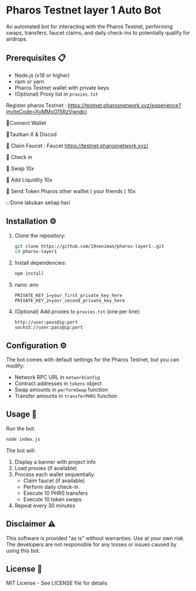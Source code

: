 # Pharos Testnet layer 1 Auto Bot

An automated bot for interacting with the Pharos Testnet, performing swaps, transfers, faucet claims, and daily check-ins to potentially qualify for airdrops.


## Prerequisites 📋

- Node.js (v18 or higher)
- npm or yarn
- Pharos Testnet wallet with private keys
- (Optional) Proxy list in `proxies.txt`


Register pharos Testnet : https://testnet.pharosnetwork.xyz/experience?inviteCode=XyMMxO15RzVwndcj 

🔲Connect Wallet 

🔲Tautkan X & Discod

🔲 Claim Faucet : Faucet https://testnet.pharosnetwork.xyz/

🔲 Check in 

🔲 Swap 10x

🔲 Add Liquidity 10x

🔲 Send Token Pharos other walllet ( your friends ) 10x

✅Done lakukan setiap hari

## Installation ⚙️

1. Clone the repository:
   ```bash
   git clone https://github.com/19seniman/pharos-layer1-.git
   cd pharos-layer1
   ```

2. Install dependencies:
   ```bash
   npm install
   ```

3. nano .env 
   ```
   PRIVATE_KEY_1=your_first_private_key_here
   PRIVATE_KEY_2=your_second_private_key_here
   ```

4. (Optional) Add proxies to `proxies.txt` (one per line):
   ```
   http://user:pass@ip:port
   socks5://user:pass@ip:port
   ```

## Configuration ⚙️

The bot comes with default settings for the Pharos Testnet, but you can modify:

- Network RPC URL in `networkConfig`
- Contract addresses in `tokens` object
- Swap amounts in `performSwap` function
- Transfer amounts in `transferPHRS` function

## Usage 🚀

Run the bot:
```bash
node index.js
```

The bot will:
1. Display a banner with project info
2. Load proxies (if available)
3. Process each wallet sequentially:
   - Claim faucet (if available)
   - Perform daily check-in
   - Execute 10 PHRS transfers
   - Execute 10 token swaps
4. Repeat every 30 minutes


## Disclaimer ⚠️

This software is provided "as is" without warranties. Use at your own risk. The developers are not responsible for any losses or issues caused by using this bot.

## License 📄

MIT License - See LICENSE file for details
